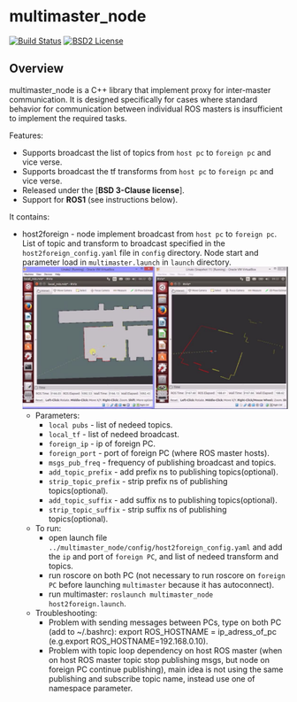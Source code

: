 multimaster_node
====================================================

[![Build Status](https://travis-ci.org/Dtananaev/ROS_nodes.svg?branch=master)](https://travis-ci.org/Dtananaev/ROS_nodes)
[![BSD2 License](http://img.shields.io/badge/license-BSD2-brightgreen.svg)](https://github.com/Dtananaev/ROS_nodes/blob/master/LICENSE.md) 

## Overview

multimaster_node is a C++ library that implement proxy for inter-master communication. It is designed specifically for cases where standard behavior for communication between individual ROS masters is insufficient to implement the required tasks.

Features:
- Supports broadcast the list of topics from `host pc` to `foreign pc` and vice verse.
- Supports broadcast the tf transforms from `host pc` to `foreign pc` and vice verse.
- Released under the [**BSD 3-Clause license**].
- Support for **ROS1** (see instructions below).

It contains:

* host2foreign - node implement broadcast from `host pc` to `foreign pc`. List of topic and transform to broadcast specified in the `host2foreign_config.yaml` file in `config` directory. Node start and parameter load in `multimaster.launch` in `launch` directory. 
 [![multimaster](https://github.com/Dtananaev/ROS_nodes/blob/master/pictures/mm.JPG)](https://www.youtube.com/watch?v=VnkDEB2HQ4E&feature=youtu.be)
     * Parameters:
         * `local pubs` - list of nedeed topics.
         * `local_tf` - list of nedeed broadcast.
         * `foreign_ip` - ip of foreign PC.
         * `foreign_port` - port of foreign PC (where ROS master hosts).
         * `msgs_pub_freq` - frequency of publishing broadcast and topics.
         * `add_topic_prefix` - add prefix ns to publishing topics(optional).
         * `strip_topic_prefix` - strip prefix ns of publishing topics(optional).
         * `add_topic_suffix` - add suffix ns to publishing topics(optional).
         * `strip_topic_suffix` - strip suffix ns of publishing topics(optional).
     * To run: 
         * open launch file `../multimaster_node/config/host2foreign_config.yaml` and add the `ip` and port of `foreign PC`, and list of nedeed transform and topics. 
         * run roscore on both PC (not necessary to run roscore on `foreign PC` before launching `multimaster` because it has autoconnect).
         * run multimaster: `roslaunch multimaster_node host2foreign.launch`.
     * Troubleshooting: 
         * Problem with sending messages between PCs, type on both PC (add to ~/.bashrc): export ROS_HOSTNAME = ip_adress_of_pc (e.g.export ROS_HOSTNAME=192.168.0.10).
         * Problem with topic loop dependency on host ROS master (when on host ROS master topic stop publishing msgs, but node on foreign PC continue publishing), main idea is not using the same publishing and subscribe topic name, instead use one of namespace parameter.
